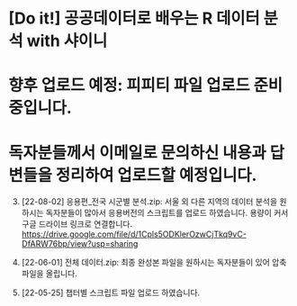# [Do it!] 공공데이터로 배우는 R 데이터 분석 with 샤이니


# 향후 업로드 예정: 피피티 파일 업로드 준비 중입니다.
# 독자분들께서 이메일로 문의하신 내용과 답변들을 정리하여 업로드할 예정입니다.

3) [22-08-02] 
   응용편_전국 시군별 분석.zip: 서울 외 다른 지역의 데이터 분석을 원하시는 독자분들이 많아서 응용버전의 스크립트를 업로드 하였습니다.
   용량이 커서 구글 드라이브 링크로 연결합니다.              
   https://drive.google.com/file/d/1Cpls5ODKlerOzwCjTkq9vC-DfARW76bp/view?usp=sharing
              
2) [22-06-01] 
   전체 데이터.zip: 최종 완성본 파일을 원하시는 독자분들이 있어 압축파일을 올립니다.

1) [22-05-25] 
   챕터별 스크립트 파일 업로드 하였습니다.


